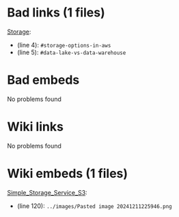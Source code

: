 # Bad links (1 files)
[Storage](Storage.md):
- (line 4): `#storage-options-in-aws`
- (line 5): `#data-lake-vs-data-warehouse`


# Bad embeds
No problems found

# Wiki links
No problems found

# Wiki embeds (1 files)
[Simple\_Storage\_Service\_S3](Simple_Storage_Service_S3.md):
- (line 120): `../images/Pasted image 20241211225946.png`


